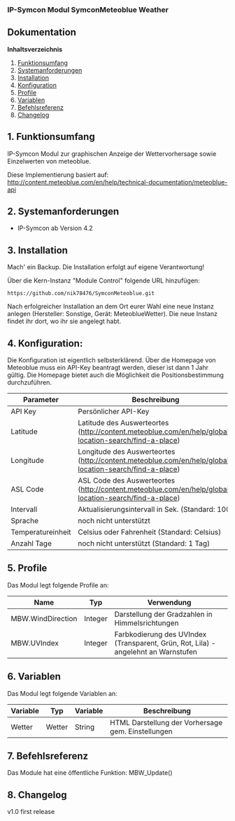 ### IP-Symcon Modul SymconMeteoblue Weather

## Dokumentation

**Inhaltsverzeichnis**

1. [Funktionsumfang](#1-funktionsumfang) 
2. [Systemanforderungen](#2-systemanforderungen)
3. [Installation](#3-installation)
4. [Konfiguration](#4-konfiguration)
5. [Profile](#5-profile)
6. [Variablen](#6-variablen)
7. [Befehlsreferenz](#7-befehlsreferenz)
8. [Changelog](#8-changelog) 


## 1. Funktionsumfang

IP-Symcon Modul zur graphischen Anzeige der Wettervorhersage
sowie Einzelwerten von meteoblue.

Diese Implementierung basiert auf:
http://content.meteoblue.com/en/help/technical-documentation/meteoblue-api 


## 2. Systemanforderungen
- IP-Symcon ab Version 4.2


## 3. Installation
Mach' ein Backup. Die Installation erfolgt auf eigene Verantwortung!

Über die Kern-Instanz "Module Control" folgende URL hinzufügen:

`https://github.com/nik78476/SymconMeteoblue.git`

Nach erfolgreicher Installation an dem Ort eurer Wahl eine neue Instanz
anlegen (Hersteller: Sonstige, Gerät: MeteoblueWetter). 
Die neue Instanz findet ihr dort, wo ihr sie angelegt habt.

## 4. Konfiguration:

Die Konfiguration ist eigentlich selbsterklärend. Über die Homepage von Meteoblue
muss ein API-Key beantragt werden, dieser ist dann 1 Jahr gültig. Die Homepage bietet
auch die Möglichkeit die Positionsbestimmung durchzuführen. 


Parameter | Beschreibung
------ | ---------------------------------
API Key | Persönlicher API-Key
Latitude | Latitude des Auswerteortes (http://content.meteoblue.com/en/help/global-location-search/find-a-place)
Longitude | Longitude des Auswerteortes (http://content.meteoblue.com/en/help/global-location-search/find-a-place)
ASL Code | ASL Code des Auswerteortes (http://content.meteoblue.com/en/help/global-location-search/find-a-place)
Intervall | Aktualisierungsintervall in Sek. (Standard: 100)
Sprache | noch nicht unterstützt
Temperatureinheit | Celsius oder Fahrenheit (Standard: Celsius)
Anzahl Tage | noch nicht unterstützt (Standard: 1 Tag)


## 5. Profile

Das Modul legt folgende Profile an:

Name | Typ | Verwendung
------ | ------ | ---------------------------------
MBW.WindDirection | Integer | Darstellung der Gradzahlen in Himmelsrichtungen
MBW.UVIndex | Integer | Farbkodierung des UVIndex (Transparent, Grün, Rot, Lila) - angelehnt an Warnstufen


## 6. Variablen

Das Modul legt folgende Variablen an:


Variable | Typ | Variable | Beschreibung
------ | ------ |------ | ---------------------------------
Wetter |Wetter | String | HTML Darstellung der Vorhersage gem. Einstellungen




## 7. Befehlsreferenz

Das Module hat eine öffentliche Funktion: MBW_Update()

## 8. Changelog

v1.0 first release

